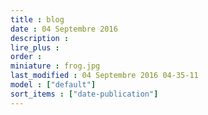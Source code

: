 ```yaml
---
title : blog
date : 04 Septembre 2016
description : 
lire_plus : 
order : 
miniature : frog.jpg
last_modified : 04 Septembre 2016 04-35-11
model : ["default"]
sort_items : ["date-publication"]
---
```

